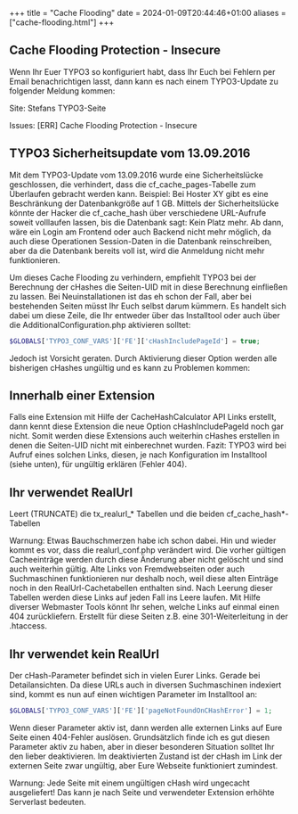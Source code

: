 +++
title = "Cache Flooding"
date = 2024-01-09T20:44:46+01:00
aliases = ["cache-flooding.html"]
+++

## Cache Flooding Protection - Insecure

Wenn Ihr Euer TYPO3 so konfiguriert habt, dass Ihr Euch bei Fehlern per Email benachrichtigen lasst, dann kann es nach einem TYPO3-Update zu folgender Meldung kommen:

Site: Stefans TYPO3-Seite

Issues:
[ERR]  Cache Flooding Protection                - Insecure

## TYPO3 Sicherheitsupdate vom 13.09.2016

Mit dem TYPO3-Update vom 13.09.2016 wurde eine Sicherheitslücke geschlossen, die verhindert, dass die cf_cache_pages-Tabelle zum Überlaufen gebracht werden kann. Beispiel: Bei Hoster XY gibt es eine Beschränkung der Datenbankgröße auf 1 GB. Mittels der Sicherheitslücke könnte der Hacker die cf_cache_hash über verschiedene URL-Aufrufe soweit volllaufen lassen, bis die Datenbank sagt: Kein Platz mehr. Ab dann, wäre ein Login am Frontend oder auch Backend nicht mehr möglich, da auch diese Operationen Session-Daten in die Datenbank reinschreiben, aber da die Datenbank bereits voll ist, wird die Anmeldung nicht mehr funktionieren.

Um dieses Cache Flooding zu verhindern, empfiehlt TYPO3 bei der Berechnung der cHashes die Seiten-UID mit in diese Berechnung einfließen zu lassen. Bei Neuinstallationen ist das eh schon der Fall, aber bei bestehenden Seiten müsst Ihr Euch selbst darum kümmern. Es handelt sich dabei um diese Zeile, die Ihr entweder über das Installtool oder auch über die AdditionalConfiguration.php aktivieren solltet:

```php
$GLOBALS['TYPO3_CONF_VARS']['FE']['cHashIncludePageId'] = true;
```

Jedoch ist Vorsicht geraten. Durch Aktivierung dieser Option werden alle bisherigen cHashes ungültig und es kann zu Problemen kommen:

## Innerhalb einer Extension

Falls eine Extension mit Hilfe der CacheHashCalculator API Links erstellt, dann kennt diese Extension die neue Option cHashIncludePageId noch gar nicht. Somit werden diese Extensions auch weiterhin cHashes erstellen in denen die Seiten-UID nicht mit einberechnet wurden. Fazit: TYPO3 wird bei Aufruf eines solchen Links, diesen, je nach Konfiguration im Installtool (siehe unten), für ungültig erklären (Fehler 404).

## Ihr verwendet RealUrl

Leert (TRUNCATE) die tx_realurl_* Tabellen und die beiden cf_cache_hash*-Tabellen

Warnung: Etwas Bauchschmerzen habe ich schon dabei. Hin und wieder kommt es vor, dass die realurl_conf.php verändert wird. Die vorher gültigen Cacheeinträge werden durch diese Änderung aber nicht gelöscht und sind auch weiterhin gültig. Alte Links von Fremdwebseiten oder auch Suchmaschinen funktionieren nur deshalb noch, weil diese alten Einträge noch in den RealUrl-Cachetabellen enthalten sind. Nach Leerung dieser Tabellen werden diese Links auf jeden Fall ins Leere laufen. Mit Hilfe diverser Webmaster Tools könnt Ihr sehen, welche Links auf einmal einen 404 zurückliefern. Erstellt für diese Seiten z.B. eine 301-Weiterleitung in der .htaccess.

## Ihr verwendet kein RealUrl

Der cHash-Parameter befindet sich in vielen Eurer Links. Gerade bei Detailansichten. Da diese URLs auch in diversen Suchmaschinen indexiert sind, kommt es nun auf einen wichtigen Parameter im Installtool an:

```php
$GLOBALS['TYPO3_CONF_VARS']['FE']['pageNotFoundOnCHashError'] = 1;
```

Wenn dieser Parameter aktiv ist, dann werden alle externen Links auf Eure Seite einen 404-Fehler auslösen. Grundsätzlich finde ich es gut diesen Parameter aktiv zu haben, aber in dieser besonderen Situation solltet Ihr den lieber deaktivieren. Im deaktivierten Zustand ist der cHash im Link der externen Seite zwar ungültig, aber Eure Webseite funktioniert zumindest.

Warnung: Jede Seite mit einem ungültigen cHash wird ungecacht ausgeliefert! Das kann je nach Seite und verwendeter Extension erhöhte Serverlast bedeuten.
